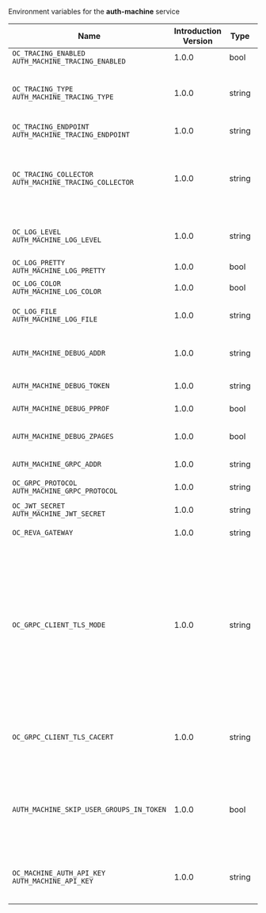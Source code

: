 Environment variables for the **auth-machine** service

| Name | Introduction Version | Type | Description | Default Value |
|---|---|---|---|---|
|`OC_TRACING_ENABLED`<br/>`AUTH_MACHINE_TRACING_ENABLED`| 1.0.0 |bool|Activates tracing.|false|
|`OC_TRACING_TYPE`<br/>`AUTH_MACHINE_TRACING_TYPE`| 1.0.0 |string|The type of tracing. Defaults to '', which is the same as 'jaeger'. Allowed tracing types are 'jaeger' and '' as of now.||
|`OC_TRACING_ENDPOINT`<br/>`AUTH_MACHINE_TRACING_ENDPOINT`| 1.0.0 |string|The endpoint of the tracing agent.||
|`OC_TRACING_COLLECTOR`<br/>`AUTH_MACHINE_TRACING_COLLECTOR`| 1.0.0 |string|The HTTP endpoint for sending spans directly to a collector, i.e. \http://jaeger-collector:14268/api/traces. Only used if the tracing endpoint is unset.||
|`OC_LOG_LEVEL`<br/>`AUTH_MACHINE_LOG_LEVEL`| 1.0.0 |string|The log level. Valid values are: 'panic', 'fatal', 'error', 'warn', 'info', 'debug', 'trace'.||
|`OC_LOG_PRETTY`<br/>`AUTH_MACHINE_LOG_PRETTY`| 1.0.0 |bool|Activates pretty log output.|false|
|`OC_LOG_COLOR`<br/>`AUTH_MACHINE_LOG_COLOR`| 1.0.0 |bool|Activates colorized log output.|false|
|`OC_LOG_FILE`<br/>`AUTH_MACHINE_LOG_FILE`| 1.0.0 |string|The path to the log file. Activates logging to this file if set.||
|`AUTH_MACHINE_DEBUG_ADDR`| 1.0.0 |string|Bind address of the debug server, where metrics, health, config and debug endpoints will be exposed.|127.0.0.1:9167|
|`AUTH_MACHINE_DEBUG_TOKEN`| 1.0.0 |string|Token to secure the metrics endpoint.||
|`AUTH_MACHINE_DEBUG_PPROF`| 1.0.0 |bool|Enables pprof, which can be used for profiling.|false|
|`AUTH_MACHINE_DEBUG_ZPAGES`| 1.0.0 |bool|Enables zpages, which can be used for collecting and viewing in-memory traces.|false|
|`AUTH_MACHINE_GRPC_ADDR`| 1.0.0 |string|The bind address of the GRPC service.|127.0.0.1:9166|
|`OC_GRPC_PROTOCOL`<br/>`AUTH_MACHINE_GRPC_PROTOCOL`| 1.0.0 |string|The transport protocol of the GRPC service.|tcp|
|`OC_JWT_SECRET`<br/>`AUTH_MACHINE_JWT_SECRET`| 1.0.0 |string|The secret to mint and validate jwt tokens.||
|`OC_REVA_GATEWAY`| 1.0.0 |string|The CS3 gateway endpoint.|eu.opencloud.api.gateway|
|`OC_GRPC_CLIENT_TLS_MODE`| 1.0.0 |string|TLS mode for grpc connection to the go-micro based grpc services. Possible values are 'off', 'insecure' and 'on'. 'off': disables transport security for the clients. 'insecure' allows using transport security, but disables certificate verification (to be used with the autogenerated self-signed certificates). 'on' enables transport security, including server certificate verification.||
|`OC_GRPC_CLIENT_TLS_CACERT`| 1.0.0 |string|Path/File name for the root CA certificate (in PEM format) used to validate TLS server certificates of the go-micro based grpc services.||
|`AUTH_MACHINE_SKIP_USER_GROUPS_IN_TOKEN`| 1.0.0 |bool|Disables the encoding of the user's group memberships in the reva access token. This reduces the token size, especially when users are members of a large number of groups.|false|
|`OC_MACHINE_AUTH_API_KEY`<br/>`AUTH_MACHINE_API_KEY`| 1.0.0 |string|Machine auth API key used to validate internal requests necessary for the access to resources from other services.||